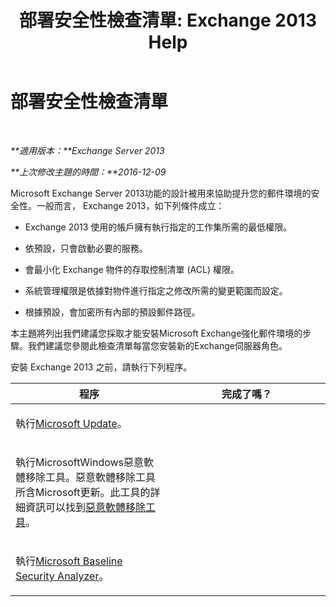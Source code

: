 ﻿---
title: '部署安全性檢查清單: Exchange 2013 Help'
TOCTitle: 部署安全性檢查清單
ms:assetid: 0cbfad59-f503-48a0-8184-6ca999d89e61
ms:mtpsurl: https://technet.microsoft.com/zh-tw/library/Aa996026(v=EXCHG.150)
ms:contentKeyID: 50472553
ms.date: 05/21/2018
mtps_version: v=EXCHG.150
ms.translationtype: MT
---

# 部署安全性檢查清單

 

_**適用版本：**Exchange Server 2013_

_**上次修改主題的時間：**2016-12-09_

Microsoft Exchange Server 2013功能的設計被用來協助提升您的郵件環境的安全性。一般而言， Exchange 2013，如下列條件成立：

  - Exchange 2013 使用的帳戶擁有執行指定的工作集所需的最低權限。

  - 依預設，只會啟動必要的服務。

  - 會最小化 Exchange 物件的存取控制清單 (ACL) 權限。

  - 系統管理權限是依據對物件進行指定之修改所需的變更範圍而設定。

  - 根據預設，會加密所有內部的預設郵件路徑。

本主題將列出我們建議您採取才能安裝Microsoft Exchange強化郵件環境的步驟。我們建議您參閱此檢查清單每當您安裝新的Exchange伺服器角色。

安裝 Exchange 2013 之前，請執行下列程序。


<table>
<colgroup>
<col style="width: 50%" />
<col style="width: 50%" />
</colgroup>
<thead>
<tr class="header">
<th>程序</th>
<th>完成了嗎？</th>
</tr>
</thead>
<tbody>
<tr class="odd">
<td><p>執行<a href="https://go.microsoft.com/fwlink/p/?linkid=54836">Microsoft Update</a>。</p></td>
<td><p></p></td>
</tr>
<tr class="even">
<td><p>執行MicrosoftWindows惡意軟體移除工具。惡意軟體移除工具所含Microsoft更新。此工具的詳細資訊可以找到<a href="http://go.microsoft.com/fwlink/p/?linkid=73452">惡意軟體移除工具</a>。</p></td>
<td><p></p></td>
</tr>
<tr class="odd">
<td><p>執行<a href="https://go.microsoft.com/fwlink/p/?linkid=16526">Microsoft Baseline Security Analyzer</a>。</p></td>
<td><p></p></td>
</tr>
</tbody>
</table>


